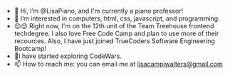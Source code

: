 - 👋 Hi, I’m @LisaPiano, and I'm currently a piano professor!
- 👀 I’m interested in computers, html, css, javascript, and programming. 
- 😍😍 Right now, I'm on the 12th unit of the Team Treehouse frontend techdegree. I also love Free Code Camp and plan to use more of their recources. Also, I have just joined TrueCoders Software Engineering Bootcamp!
- 🙌I have started exploring CodeWars.
- 📫 How to reach me: you can email me at lisacampiwalters@gmail.com

<!---
LisaPiano/LisaPiano is a ✨ special ✨ repository because its `README.md` (this file) appears on your GitHub profile.
You can click the Preview link to take a look at your changes.
--->
